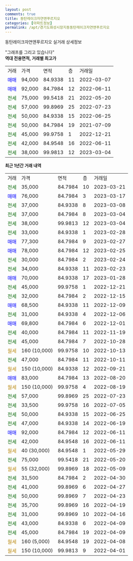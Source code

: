 ```yaml
---
layout: post
comments: true
title: 동탄레이크자연앤푸르지오
categories: [아파트정보]
permalink: /apt/경기도화성시장지동동탄레이크자연앤푸르지오
---
```


동탄레이크자연앤푸르지오 실거래 상세정보

<script type="text/javascript">
  google.charts.load('current', {'packages':['line', 'corechart']});
  google.charts.setOnLoadCallback(drawChart);

  function drawChart() {
    var data = new google.visualization.DataTable();
    data.addColumn('date', '거래일');
    data.addColumn('number', "매매");
    data.addColumn('number', "전세");
    data.addColumn('number', "전매");

    data.addRows([[new Date(Date.parse("2023-03-21")), null, 35000, null], [new Date(Date.parse("2023-03-17")), 76000, null, null], [new Date(Date.parse("2023-03-08")), null, 37000, null], [new Date(Date.parse("2023-03-04")), null, 37000, null], [new Date(Date.parse("2023-03-04")), null, 38000, null], [new Date(Date.parse("2023-02-28")), null, 33000, null], [new Date(Date.parse("2023-02-27")), 77300, null, null], [new Date(Date.parse("2023-02-25")), 78000, null, null], [new Date(Date.parse("2023-02-24")), null, 30000, null], [new Date(Date.parse("2023-02-23")), null, 34000, null], [new Date(Date.parse("2023-01-28")), 70000, null, null], [new Date(Date.parse("2022-12-21")), null, 45000, null], [new Date(Date.parse("2022-12-15")), null, 32000, null], [new Date(Date.parse("2022-12-09")), 68500, null, null], [new Date(Date.parse("2022-12-06")), null, 31000, null], [new Date(Date.parse("2022-12-01")), 69800, null, null], [new Date(Date.parse("2022-11-19")), null, 40000, null], [new Date(Date.parse("2022-10-28")), null, 45000, null], [new Date(Date.parse("2022-10-13")), null, null, null], [new Date(Date.parse("2022-10-11")), null, 47000, null], [new Date(Date.parse("2022-09-21")), null, null, null], [new Date(Date.parse("2022-08-20")), 83000, null, null], [new Date(Date.parse("2022-08-19")), null, null, null], [new Date(Date.parse("2022-07-23")), null, 57000, null], [new Date(Date.parse("2022-07-05")), null, 33500, null], [new Date(Date.parse("2022-06-25")), null, 50000, null], [new Date(Date.parse("2022-06-19")), null, 47000, null], [new Date(Date.parse("2022-06-11")), 92000, null, null], [new Date(Date.parse("2022-06-11")), null, 42000, null], [new Date(Date.parse("2022-05-29")), null, null, null], [new Date(Date.parse("2022-05-20")), null, 75000, null], [new Date(Date.parse("2022-05-09")), null, null, null], [new Date(Date.parse("2022-04-30")), null, 31500, null], [new Date(Date.parse("2022-04-27")), null, 41000, null], [new Date(Date.parse("2022-04-23")), null, 50000, null], [new Date(Date.parse("2022-04-19")), null, 35700, null], [new Date(Date.parse("2022-04-16")), null, 31000, null], [new Date(Date.parse("2022-04-09")), null, 43000, null], [new Date(Date.parse("2022-04-09")), null, 45000, null], [new Date(Date.parse("2022-04-08")), null, null, null], [new Date(Date.parse("2022-04-01")), null, null, null]]);

    var options = {
      hAxis: {
        format: 'yyyy/MM/dd'
      },    
      lineWidth: 0,
      pointsVisible: true,    
      title: '최근 1년간 유형별 실거래가 분포',
      legend: { position: 'bottom' }
    };

    var formatter = new google.visualization.NumberFormat({pattern:'###,###'} );
    formatter.format(data, 1);
    formatter.format(data, 2);
    
    setTimeout(function() {
        var chart = new google.visualization.LineChart(document.getElementById('columnchart_material'));
        chart.draw(data, (options));
        document.getElementById('loading').style.display = 'none';
    }, 200);
  }
</script>


<div id="loading" style="z-index:20; display: block; margin-left: 0px">"그래프를 그리고 있습니다"</div>
<div id="columnchart_material" style="width: 95%; margin-left: 0px; display: block"></div>
<!-- contents start -->
<b>역대 전용면적, 거래별 최고가</b>
<table class="sortable">
    <tr>
      <td>거래</td>
      <td>가격</td>
      <td>면적</td>
      <td>층</td>
      <td>거래일</td>
    </tr>
        <tr>
          <td><a style="color: blue">매매</a></td>
          <td>94,000</td>
          <td>84.9338</td>
          <td>11</td>
          <td>2022-03-07</td>
        </tr>            <tr>
          <td><a style="color: blue">매매</a></td>
          <td>92,000</td>
          <td>84.7984</td>
          <td>12</td>
          <td>2022-06-11</td>
        </tr>        
        <tr>
              <td><a style="color: darkgreen">전세</a></td>
              <td>75,000</td>
              <td>99.5418</td>
              <td>21</td>
              <td>2022-05-20</td>
            </tr>            <tr>
              <td><a style="color: darkgreen">전세</a></td>
              <td>57,000</td>
              <td>99.8969</td>
              <td>25</td>
              <td>2022-07-23</td>
            </tr>            <tr>
              <td><a style="color: darkgreen">전세</a></td>
              <td>50,000</td>
              <td>84.9338</td>
              <td>15</td>
              <td>2022-06-25</td>
            </tr>            <tr>
              <td><a style="color: darkgreen">전세</a></td>
              <td>50,000</td>
              <td>84.7984</td>
              <td>19</td>
              <td>2021-07-09</td>
            </tr>            <tr>
              <td><a style="color: darkgreen">전세</a></td>
              <td>45,000</td>
              <td>99.9758</td>
              <td>1</td>
              <td>2022-12-21</td>
            </tr>            <tr>
              <td><a style="color: darkgreen">전세</a></td>
              <td>42,000</td>
              <td>84.9548</td>
              <td>16</td>
              <td>2022-06-11</td>
            </tr>            <tr>
              <td><a style="color: darkgreen">전세</a></td>
              <td>38,000</td>
              <td>99.9813</td>
              <td>12</td>
              <td>2023-03-04</td>
            </tr>        
    
</table>

<b>최근 1년간 거래 내역</b>

<table class="sortable">
    <tr>
      <td>거래</td>
      <td>가격</td>
      <td>면적</td>
      <td>층</td>
      <td>거래일</td>
    </tr>
    <tr>
      <td><a style="color: darkgreen">전세</a></td>
      <td>35,000</td>
      <td>84.7984</td>
      <td>10</td>
      <td>2023-03-21</td>
    </tr>          <tr>
      <td><a style="color: blue">매매</a></td>
      <td>76,000</td>
      <td>84.7984</td>
      <td>3</td>
      <td>2023-03-17</td>
    </tr>          <tr>
      <td><a style="color: darkgreen">전세</a></td>
      <td>37,000</td>
      <td>84.9338</td>
      <td>8</td>
      <td>2023-03-08</td>
    </tr>          <tr>
      <td><a style="color: darkgreen">전세</a></td>
      <td>37,000</td>
      <td>84.7984</td>
      <td>8</td>
      <td>2023-03-04</td>
    </tr>          <tr>
      <td><a style="color: darkgreen">전세</a></td>
      <td>38,000</td>
      <td>99.9813</td>
      <td>12</td>
      <td>2023-03-04</td>
    </tr>          <tr>
      <td><a style="color: darkgreen">전세</a></td>
      <td>33,000</td>
      <td>84.9338</td>
      <td>1</td>
      <td>2023-02-28</td>
    </tr>          <tr>
      <td><a style="color: blue">매매</a></td>
      <td>77,300</td>
      <td>84.7984</td>
      <td>9</td>
      <td>2023-02-27</td>
    </tr>          <tr>
      <td><a style="color: blue">매매</a></td>
      <td>78,000</td>
      <td>84.7984</td>
      <td>12</td>
      <td>2023-02-25</td>
    </tr>          <tr>
      <td><a style="color: darkgreen">전세</a></td>
      <td>30,000</td>
      <td>84.7984</td>
      <td>2</td>
      <td>2023-02-24</td>
    </tr>          <tr>
      <td><a style="color: darkgreen">전세</a></td>
      <td>34,000</td>
      <td>84.9338</td>
      <td>11</td>
      <td>2023-02-23</td>
    </tr>          <tr>
      <td><a style="color: blue">매매</a></td>
      <td>70,000</td>
      <td>84.9338</td>
      <td>17</td>
      <td>2023-01-28</td>
    </tr>          <tr>
      <td><a style="color: darkgreen">전세</a></td>
      <td>45,000</td>
      <td>99.9758</td>
      <td>1</td>
      <td>2022-12-21</td>
    </tr>          <tr>
      <td><a style="color: darkgreen">전세</a></td>
      <td>32,000</td>
      <td>84.7984</td>
      <td>2</td>
      <td>2022-12-15</td>
    </tr>          <tr>
      <td><a style="color: blue">매매</a></td>
      <td>68,500</td>
      <td>84.9338</td>
      <td>11</td>
      <td>2022-12-09</td>
    </tr>          <tr>
      <td><a style="color: darkgreen">전세</a></td>
      <td>31,000</td>
      <td>84.9338</td>
      <td>4</td>
      <td>2022-12-06</td>
    </tr>          <tr>
      <td><a style="color: blue">매매</a></td>
      <td>69,800</td>
      <td>84.7984</td>
      <td>6</td>
      <td>2022-12-01</td>
    </tr>          <tr>
      <td><a style="color: darkgreen">전세</a></td>
      <td>40,000</td>
      <td>84.7984</td>
      <td>11</td>
      <td>2022-11-19</td>
    </tr>          <tr>
      <td><a style="color: darkgreen">전세</a></td>
      <td>45,000</td>
      <td>84.7984</td>
      <td>7</td>
      <td>2022-10-28</td>
    </tr>          <tr>
      <td><a style="color: darkgoldenrod">월세</a></td>
      <td>160 (10,000)</td>
      <td>99.9758</td>
      <td>10</td>
      <td>2022-10-13</td>
    </tr>          <tr>
      <td><a style="color: darkgreen">전세</a></td>
      <td>47,000</td>
      <td>84.7984</td>
      <td>11</td>
      <td>2022-10-11</td>
    </tr>          <tr>
      <td><a style="color: darkgoldenrod">월세</a></td>
      <td>150 (10,000)</td>
      <td>84.9338</td>
      <td>12</td>
      <td>2022-09-21</td>
    </tr>          <tr>
      <td><a style="color: blue">매매</a></td>
      <td>83,000</td>
      <td>84.7984</td>
      <td>13</td>
      <td>2022-08-20</td>
    </tr>          <tr>
      <td><a style="color: darkgoldenrod">월세</a></td>
      <td>150 (10,000)</td>
      <td>99.9758</td>
      <td>4</td>
      <td>2022-08-19</td>
    </tr>          <tr>
      <td><a style="color: darkgreen">전세</a></td>
      <td>57,000</td>
      <td>99.8969</td>
      <td>25</td>
      <td>2022-07-23</td>
    </tr>          <tr>
      <td><a style="color: darkgreen">전세</a></td>
      <td>33,500</td>
      <td>99.9758</td>
      <td>16</td>
      <td>2022-07-05</td>
    </tr>          <tr>
      <td><a style="color: darkgreen">전세</a></td>
      <td>50,000</td>
      <td>84.9338</td>
      <td>15</td>
      <td>2022-06-25</td>
    </tr>          <tr>
      <td><a style="color: darkgreen">전세</a></td>
      <td>47,000</td>
      <td>84.9338</td>
      <td>14</td>
      <td>2022-06-19</td>
    </tr>          <tr>
      <td><a style="color: blue">매매</a></td>
      <td>92,000</td>
      <td>84.7984</td>
      <td>12</td>
      <td>2022-06-11</td>
    </tr>          <tr>
      <td><a style="color: darkgreen">전세</a></td>
      <td>42,000</td>
      <td>84.9548</td>
      <td>16</td>
      <td>2022-06-11</td>
    </tr>          <tr>
      <td><a style="color: darkgoldenrod">월세</a></td>
      <td>40 (30,000)</td>
      <td>84.9548</td>
      <td>1</td>
      <td>2022-05-29</td>
    </tr>          <tr>
      <td><a style="color: darkgreen">전세</a></td>
      <td>75,000</td>
      <td>99.5418</td>
      <td>21</td>
      <td>2022-05-20</td>
    </tr>          <tr>
      <td><a style="color: darkgoldenrod">월세</a></td>
      <td>55 (32,000)</td>
      <td>99.8969</td>
      <td>18</td>
      <td>2022-05-09</td>
    </tr>          <tr>
      <td><a style="color: darkgreen">전세</a></td>
      <td>31,500</td>
      <td>84.7984</td>
      <td>2</td>
      <td>2022-04-30</td>
    </tr>          <tr>
      <td><a style="color: darkgreen">전세</a></td>
      <td>41,000</td>
      <td>99.8969</td>
      <td>6</td>
      <td>2022-04-27</td>
    </tr>          <tr>
      <td><a style="color: darkgreen">전세</a></td>
      <td>50,000</td>
      <td>99.8969</td>
      <td>7</td>
      <td>2022-04-23</td>
    </tr>          <tr>
      <td><a style="color: darkgreen">전세</a></td>
      <td>35,700</td>
      <td>99.8969</td>
      <td>16</td>
      <td>2022-04-19</td>
    </tr>          <tr>
      <td><a style="color: darkgreen">전세</a></td>
      <td>31,000</td>
      <td>99.8969</td>
      <td>10</td>
      <td>2022-04-16</td>
    </tr>          <tr>
      <td><a style="color: darkgreen">전세</a></td>
      <td>43,000</td>
      <td>84.9338</td>
      <td>6</td>
      <td>2022-04-09</td>
    </tr>          <tr>
      <td><a style="color: darkgreen">전세</a></td>
      <td>45,000</td>
      <td>84.7984</td>
      <td>19</td>
      <td>2022-04-09</td>
    </tr>          <tr>
      <td><a style="color: darkgoldenrod">월세</a></td>
      <td>160 (5,000)</td>
      <td>84.9548</td>
      <td>19</td>
      <td>2022-04-08</td>
    </tr>          <tr>
      <td><a style="color: darkgoldenrod">월세</a></td>
      <td>150 (10,000)</td>
      <td>99.9813</td>
      <td>9</td>
      <td>2022-04-01</td>
    </tr>      </table>
<!-- contents end -->    

